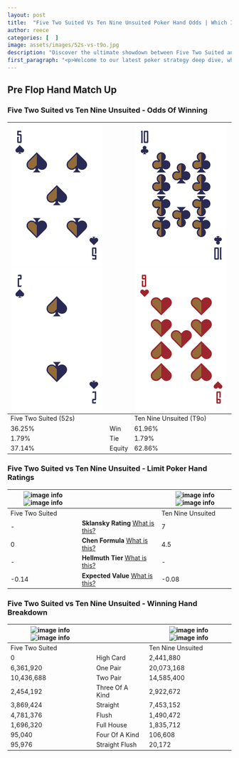 ```yaml
---
layout: post
title:  "Five Two Suited Vs Ten Nine Unsuited Poker Hand Odds | Which Is The Better Hand In Poker? A Complete Guide"
author: reece
categories: [  ]
image: assets/images/52s-vs-t9o.jpg
description: "Discover the ultimate showdown between Five Two Suited and Ten Nine Unsuited in poker! Uncover the odds, strategies, and scenarios where one hand triumphs over the other. Get ready to up your poker game with this thrilling analysis."
first_paragraph: "<p>Welcome to our latest poker strategy deep dive, where we're pitting two distinct hands against each other in a high-stakes showdown: Five Two Suited vs Ten Nine Unsuited.</p><p>In the dynamic world of poker, every decision counts, and knowing which hand holds the upper hand is key to your success at the table.</p><p>In this article, we'll dissect these two hands, explore the scenarios where one dominates the other, and equip you with the knowledge to make strategic choices that can tip the odds in your favor.</p><p>Get ready to unravel the intriguing dynamics of these poker hands and elevate your game to new heights.</p>"
---
```




[comment]: # (sp0)

## Pre Flop Hand Match Up

<div class="table hand-ratings" markdown="1"> 



### Five Two Suited vs Ten Nine Unsuited - Odds Of Winning


    
| ![image info](assets/images/hand1/5.png) ![image info](assets/images/hand1/2.png) |  | ![image info](assets/images/hand2/t.png) ![image info](assets/images/hand2/9o.png) |
| -------- | -------- | -------- |
| Five Two Suited (52s) |  | Ten Nine Unsuited (T9o) |
| 36.25% | Win | 61.96% |
| 1.79% | Tie | 1.79% |
| 37.14% | Equity | 62.86% |




[comment]: # (sp1)



### Five Two Suited vs Ten Nine Unsuited - Limit Poker Hand Ratings


    
| ![image info](https://www.riverpairs.com/assets/images/hand1/5.png) ![image info](https://www.riverpairs.com/assets/images/hand1/2.png) |  | ![image info](https://www.riverpairs.com/assets/images/hand2/t.png) ![image info](https://www.riverpairs.com/assets/images/hand2/9o.png) |
| -------- | -------- | -------- |
| Five Two Suited |  | Ten Nine Unsuited |
| - | **Sklansky Rating** [What is this?](/sklansky-rating-explained) | 7 |
| 0 | **Chen Formula** [What is this?](/chen-formula-explained) | 4.5 |
| - | **Hellmuth Tier** [What is this?](/Hellmuth-tier-explained) | - |
| -0.14 | **Expected Value** [What is this?](/expected-value-explained) | -0.08 |




[comment]: # (sp2)



### Five Two Suited vs Ten Nine Unsuited - Winning Hand Breakdown


    
| ![image info](https://www.riverpairs.com/assets/images/hand1/5.png) ![image info](https://www.riverpairs.com/assets/images/hand1/2.png) |  | ![image info](https://www.riverpairs.com/assets/images/hand2/t.png) ![image info](https://www.riverpairs.com/assets/images/hand2/9o.png) |
| -------- | -------- | -------- |
| Five Two Suited |  | Ten Nine Unsuited |
| 0 | High Card | 2,441,880 |
| 6,361,920 | One Pair | 20,073,168 |
| 10,436,688 | Two Pair | 14,585,400 |
| 2,454,192 | Three Of A Kind | 2,922,672 |
| 3,869,424 | Straight | 7,453,152 |
| 4,781,376 | Flush | 1,490,472 |
| 1,696,320 | Full House | 1,835,712 |
| 95,040 | Four Of A Kind | 106,608 |
| 95,976 | Straight Flush | 20,172 |




[comment]: # (sp3)



</div>

[comment]: # (sp4)



[comment]: # (sp5)


